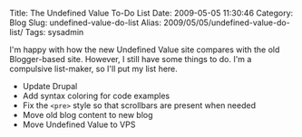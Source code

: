 Title: The Undefined Value To-Do List
Date: 2009-05-05 11:30:46
Category: Blog
Slug: undefined-value-do-list
Alias: 2009/05/05/undefined-value-do-list/
Tags: sysadmin


I'm happy with how the new Undefined Value site compares with the old Blogger-based site. However, I still have some things to do. I'm a compulsive list-maker, so I'll put my list here.

- Update Drupal
- Add syntax coloring for code examples
- Fix the `<pre>` style so that scrollbars are present when needed
- Move old blog content to new blog
- Move Undefined Value to VPS

